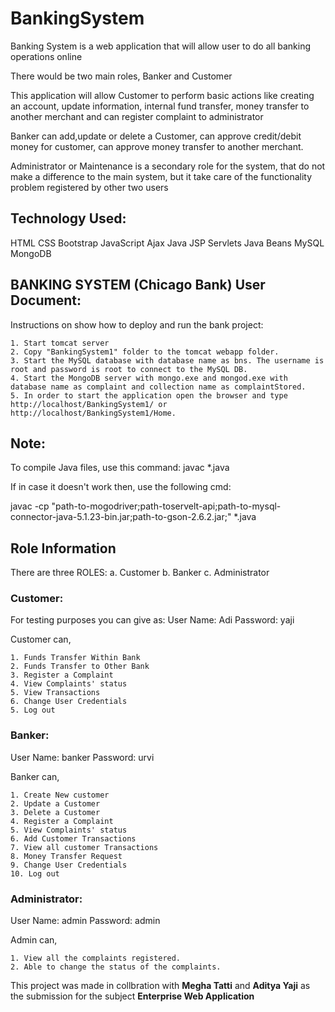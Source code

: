 # BankingSystem
Banking System is a web application that will allow user to do all banking operations online

There would be two main roles, Banker and Customer

This application will allow Customer to perform basic actions like creating an account, update information, internal fund transfer, money transfer to another merchant and can register complaint to administrator

Banker can add,update or delete a Customer, can approve credit/debit money for customer, can approve money transfer to another merchant.

Administrator or Maintenance is a secondary role for the system, that do not make a difference to the main system, but it take care of the functionality problem registered by other two users

## Technology Used:
HTML
CSS
Bootstrap
JavaScript
Ajax
Java
JSP
Servlets
Java Beans
MySQL
MongoDB

## BANKING SYSTEM (Chicago Bank) User Document:


Instructions on show how to deploy and run the bank project:

	1. Start tomcat server
	2. Copy "BankingSystem1" folder to the tomcat webapp folder.
	3. Start the MySQL database with database name as bns. The username is root and password is root to connect to the MySQL DB.
	4. Start the MongoDB server with mongo.exe and mongod.exe with database name as complaint and collection name as complaintStored.
	5. In order to start the application open the browser and type http://localhost/BankingSystem1/ or http://localhost/BankingSystem1/Home.

## Note:

To compile Java files, use this command:
javac *.java

If in case it doesn't work then, use the following cmd:

javac -cp "path-to-mogodriver;path-toservelt-api;path-to-mysql-connector-java-5.1.23-bin.jar;path-to-gson-2.6.2.jar;" *.java


## Role Information

There are three ROLES:
a. Customer
b. Banker
c. Administrator

### Customer:

For testing purposes you can give as:
User Name: Adi
Password:  yaji

Customer can,

	1. Funds Transfer Within Bank 
	2. Funds Transfer to Other Bank 
	3. Register a Complaint 
	4. View Complaints' status 
	5. View Transactions 
	6. Change User Credentials 
	5. Log out

### Banker:
User Name: banker
Password:  urvi


Banker can,

	1. Create New customer 
	2. Update a Customer 
	3. Delete a Customer 
	4. Register a Complaint 
	5. View Complaints' status 
	6. Add Customer Transactions 
	7. View all customer Transactions 
	8. Money Transfer Request 
	9. Change User Credentials 
	10. Log out


### Administrator:

User Name: admin
Password:  admin

Admin can,

	1. View all the complaints registered.
	2. Able to change the status of the complaints.


This project was made in collbration with **Megha Tatti** and **Aditya Yaji** as the submission for the subject **Enterprise Web Application**
